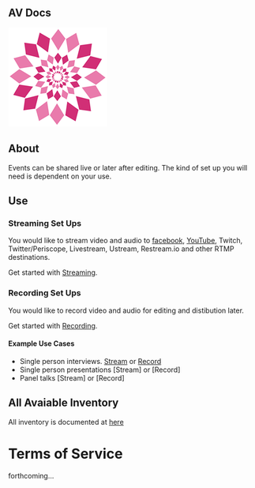 ## AV Docs

![Re-Defining Women in Tech](img/rwit.png)

## About

Events can be shared live or later after editing. The kind of set up you will need is dependent on your use.

## Use

### Streaming Set Ups

You would like to stream video and audio to [facebook](https://live.fb.com/), [YouTube](https://creatoracademy.youtube.com/page/course/livestream), Twitch, Twitter/Periscope, Livestream, Ustream, Restream.io and other RTMP destinations.

Get started with [Streaming](/setups/streaming).

### Recording Set Ups

You would like to record video and audio for editing and distibution later.

Get started with [Recording](/setups/).


#### Example Use Cases
* Single person interviews. [Stream](setups/streaming/single-person) or [Record](setups/recodring/single-person)
* Single person presentations [Stream] or [Record]
* Panel talks [Stream] or [Record]


## All Avaiable Inventory
All inventory is documented at [here](inventory)

# Terms of Service

forthcoming...
